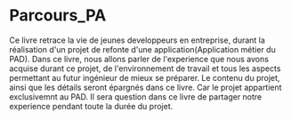# Parcours_PA

Ce livre retrace la vie de jeunes developpeurs en entreprise, durant la réalisation d'un projet de refonte d'une application(Application métier du PAD).
Dans ce livre, nous allons parler de l'experience que nous avons acquise durant ce projet, de l'environnement de travail et tous les aspects permettant au futur ingénieur de mieux se préparer.
Le contenu du projet, ainsi que les détails seront épargnés dans ce livre. Car le projet appartient exclusivemnt au PAD. Il sera question dans ce livre de partager notre experience pendant toute la durée du projet.
